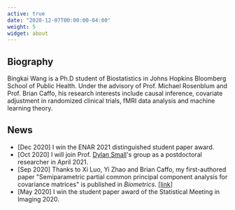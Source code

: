 ```yaml
---
active: true
date: "2020-12-07T00:00:00-04:00"
weight: 5
widget: about
---
```


## Biography

Bingkai Wang is a Ph.D student of Biostatistics in Johns Hopkins Bloomberg School of Public Health. Under the advisory of Prof. Michael Rosenblum and Prof. Brian Caffo, his research interests include causal inference, covariate adjustment in randomized clinical trials, fMRI data analysis and machine learning theory. 

## News

- [Dec 2020] I win the ENAR 2021 distinguished student paper award.
- [Oct 2020] I will join Prof. [Dylan Small](https://statistics.wharton.upenn.edu/profile/dsmall/)'s group as a postdoctoral researcher in April 2021.
- [Sep 2020] Thanks to Xi Luo, Yi Zhao and Brian Caffo, my first-authored paper "Semiparametric partial common principal component analysis for covariance matrices" is published in *Biometrics*. [[link](https://doi.org/10.1111/biom.13369)]
- [May 2020] I win the student paper award of the Statistical Meeting in Imaging 2020.